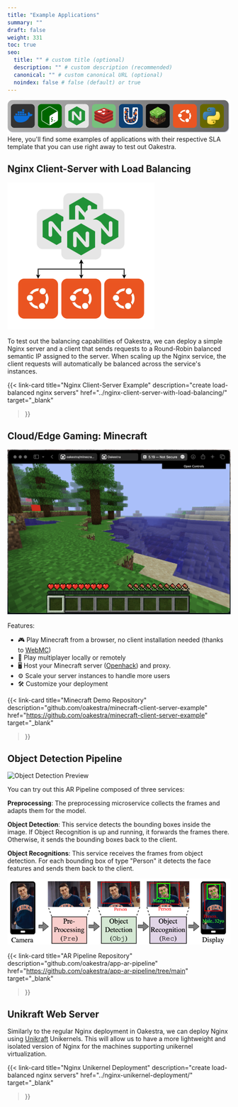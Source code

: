 ```yaml
---
title: "Example Applications"
summary: ""
draft: false
weight: 331
toc: true
seo:
  title: "" # custom title (optional)
  description: "" # custom description (recommended)
  canonical: "" # custom canonical URL (optional)
  noindex: false # false (default) or true
---
```


![header](header.png)
Here, you'll find some examples of applications with their respective SLA template that you can use right away to test out Oakestra.

## Nginx Client-Server with Load Balancing
![Minecraft Preview](balancing.png)

To test out the balancing capabilities of Oakestra, we can deploy a simple Nginx server and a client that sends requests to a Round-Robin balanced semantic IP assigned to the server. When scaling up the Nginx service, the client requests will automatically be balanced across the service's instances.

{{< link-card
 title="Nginx Client-Server Example"
 description="create load-balanced nginx servers"
 href="../nginx-client-server-with-load-balancing/"
 target="_blank"
>}}

## Cloud/Edge Gaming: Minecraft 
![Minecraft Preview](minecraft-full.png)

Features:
- 🎮 Play Minecraft from a browser, no client installation needed (thanks to [WebMC](https://github.com/michaljaz/webmc))
- 👭 Play multiplayer locally or remotely 
- 🖥️ Host your Minecraft server ([Openhack](https://github.com/noelbundick/minecraft-server)) and proxy. 
- ⚙️ Scale your server instances to handle more users
- 🛠️ Customize your deployment 

{{< link-card
 title="Minecraft Demo Repository"
 description="github.com/oakestra/minecraft-client-server-example"
 href="https://github.com/oakestra/minecraft-client-server-example"
 target="_blank"
>}}

## Object Detection Pipeline
![Object Detection Preview](ar-demo.gif)

You can try out this AR Pipeline composed of three services: 

**Preprocessing**: The preprocessing microservice collects the frames and adapts them for the model.

**Object Detection**: This service detects the bounding boxes inside the image. If Object Recognition is up and running, it forwards the frames there. Otherwise, it sends the bounding boxes back to the client.

**Object Recognitions**: This service receives the frames from object detection. For each bounding box of type "Person" it detects the face features and sends them back to the client.

![pipeline](https://github.com/oakestra/app-ar-pipeline/blob/main/img/pipeline.png?raw=true)

{{< link-card
 title="AR Pipeline Repository"
 description="github.com/oakestra/app-ar-pipeline"
 href="https://github.com/oakestra/app-ar-pipeline/tree/main"
 target="_blank"
>}}

## Unikraft Web Server

Similarly to the regular Nginx deployment in Oakestra, we can deploy Nginx using [Unikraft](https://unikraft.org) Unikernels. This will allow us to have a more lightweight and isolated version of Nginx for the machines supporting unikernel virtualization.

{{< link-card
 title="Nginx Unikernel Deployment"
 description="create load-balanced nginx servers"
 href="../nginx-unikernel-deployment/"
 target="_blank"
>}}

